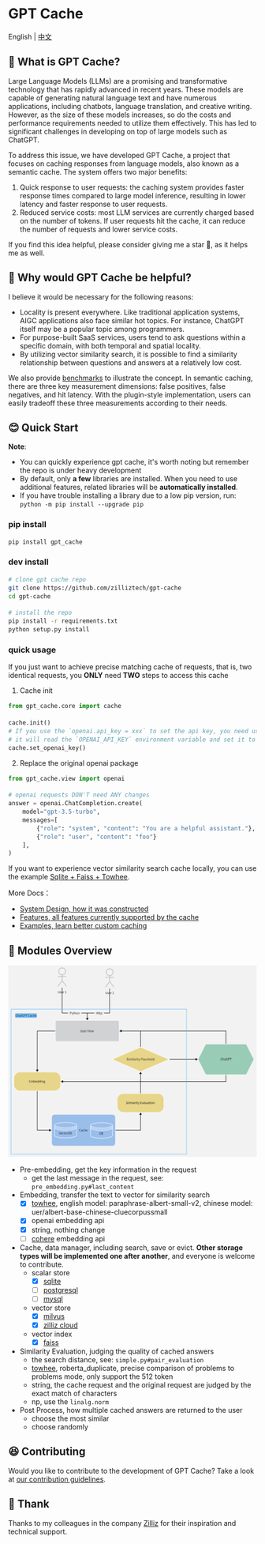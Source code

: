 # GPT Cache

English | [中文](README-CN.md)

## 🤠 What is GPT Cache?

Large Language Models (LLMs) are a promising and transformative technology that has rapidly advanced in recent years. These models are capable of generating natural language text and have numerous applications, including chatbots, language translation, and creative writing. However, as the size of these models increases, so do the costs and performance requirements needed to utilize them effectively. This has led to significant challenges in developing on top of large models such as ChatGPT.

To address this issue, we have developed GPT Cache, a project that focuses on caching responses from language models, also known as a semantic cache. The system offers two major benefits:

1. Quick response to user requests: the caching system provides faster response times compared to large model inference, resulting in lower latency and faster response to user requests.
2. Reduced service costs: most LLM services are currently charged based on the number of tokens. If user requests hit the cache, it can reduce the number of requests and lower service costs.

If you find this idea helpful, please consider giving me a star 🌟, as it helps me as well.

## 🤔 Why would GPT Cache be helpful?

I believe it would be necessary for the following reasons:

- Locality is present everywhere. Like traditional application systems, AIGC applications also face similar hot topics. For instance, ChatGPT itself may be a popular topic among programmers.
- For purpose-built SaaS services, users tend to ask questions within a specific domain, with both temporal and spatial locality.
- By utilizing vector similarity search, it is possible to find a similarity relationship between questions and answers at a relatively low cost.

We also provide [benchmarks](https://github.com/zilliztech/gpt-cache/blob/main/example/benchmark/benchmark_sqlite_faiss_towhee.py) to illustrate the concept. In semantic caching, there are three key measurement dimensions: false positives, false negatives, and hit latency. With the plugin-style implementation, users can easily tradeoff these three measurements according to their needs.

## 😊 Quick Start

**Note**:
- You can quickly experience gpt cache, it's worth noting but remember the repo is under heavy development
- By default, only **a few** libraries are installed. When you need to use additional features, related libraries will be **automatically installed**.
- If you have trouble installing a library due to a low pip version, run: `python -m pip install --upgrade pip`

### pip install

```bash
pip install gpt_cache
```

### dev install

```bash
# clone gpt cache repo
git clone https://github.com/zilliztech/gpt-cache
cd gpt-cache

# install the repo
pip install -r requirements.txt
python setup.py install
```

### quick usage

If you just want to achieve precise matching cache of requests, that is, two identical requests, you **ONLY** need **TWO** steps to access this cache

1. Cache init

```python
from gpt_cache.core import cache

cache.init()
# If you use the `openai.api_key = xxx` to set the api key, you need use `cache.set_openai_key()` to replace it.
# it will read the `OPENAI_API_KEY` environment variable and set it to ensure the security of the key.
cache.set_openai_key()
```
2. Replace the original openai package

```python
from gpt_cache.view import openai

# openai requests DON'T need ANY changes
answer = openai.ChatCompletion.create(
    model="gpt-3.5-turbo",
    messages=[
        {"role": "system", "content": "You are a helpful assistant."},
        {"role": "user", "content": "foo"}
    ],
)
```

If you want to experience vector similarity search cache locally, you can use the example [Sqlite + Faiss + Towhee](example/sqlite_faiss_towhee/sqlite_faiss_towhee.py).

More Docs：
- [System Design, how it was constructed](doc/system.md)
- [Features, all features currently supported by the cache](doc/feature.md)
- [Examples, learn better custom caching](example/example.md)


## 🤗 Modules Overview

![GPTCache Struct](doc/GPTCacheStructure.png)

- Pre-embedding, get the key information in the request
  - get the last message in the request, see: `pre_embedding.py#last_content`
- Embedding, transfer the text to vector for similarity search
  - [x] [towhee](https://towhee.io/), english model: paraphrase-albert-small-v2, chinese model: uer/albert-base-chinese-cluecorpussmall
  - [x] openai embedding api
  - [x] string, nothing change
  - [ ] [cohere](https://docs.cohere.ai/reference/embed) embedding api  
- Cache, data manager, including search, save or evict. **Other storage types will be implemented one after another**, and everyone is welcome to contribute.
  - scalar store
    - [x] [sqlite](https://sqlite.org/docs.html)
    - [ ] [postgresql](https://www.postgresql.org/)
    - [ ] [mysql](https://www.mysql.com/)
  - vector store
    - [x] [milvus](https://milvus.io/)
    - [x] [zilliz cloud](https://cloud.zilliz.com/)
  - vector index
    - [x] [faiss](https://faiss.ai/)
- Similarity Evaluation, judging the quality of cached answers
  - the search distance, see: `simple.py#pair_evaluation`
  - [towhee](https://towhee.io/), roberta_duplicate, precise comparison of problems to problems mode, only support the 512 token
  - string, the cache request and the original request are judged by the exact match of characters
  - np, use the `linalg.norm`
- Post Process, how multiple cached answers are returned to the user
  - choose the most similar
  - choose randomly


## 😆 Contributing

Would you like to contribute to the development of GPT Cache? Take a look at [our contribution guidelines](doc/contributing.md).


## 🙏 Thank

Thanks to my colleagues in the company [Zilliz](https://zilliz.com/) for their inspiration and technical support.
